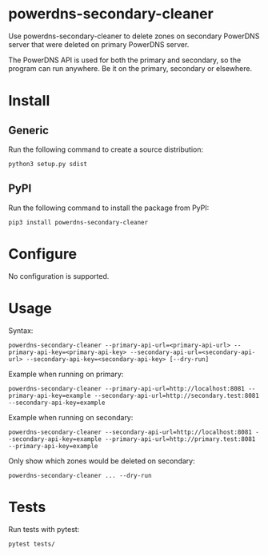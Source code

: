 # powerdns-secondary-cleaner

Use powerdns-secondary-cleaner to delete zones on secondary PowerDNS server that were deleted on primary PowerDNS server.

 The PowerDNS API is used for both the primary and secondary, so the program can run anywhere. Be it on the primary, secondary or elsewhere.

# Install

## Generic

Run the following command to create a source distribution:

    python3 setup.py sdist

## PyPI

Run the following command to install the package from PyPI:

    pip3 install powerdns-secondary-cleaner

# Configure

No configuration is supported.

# Usage

Syntax:

    powerdns-secondary-cleaner --primary-api-url=<primary-api-url> --primary-api-key=<primary-api-key> --secondary-api-url=<secondary-api-url> --secondary-api-key=<secondary-api-key> [--dry-run]

Example when running on primary:

    powerdns-secondary-cleaner --primary-api-url=http://localhost:8081 --primary-api-key=example --secondary-api-url=http://secondary.test:8081 --secondary-api-key=example

Example when running on secondary:

    powerdns-secondary-cleaner --secondary-api-url=http://localhost:8081 --secondary-api-key=example --primary-api-url=http://primary.test:8081 --primary-api-key=example

Only show which zones would be deleted on secondary:

    powerdns-secondary-cleaner ... --dry-run

# Tests

Run tests with pytest:

    pytest tests/
